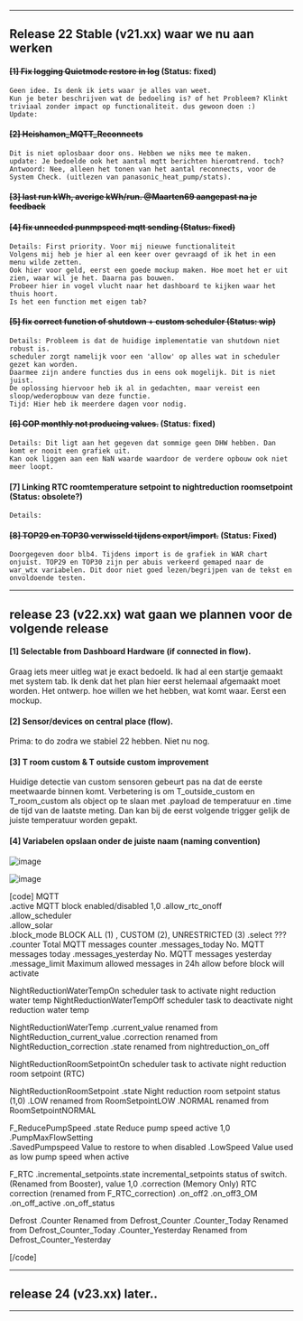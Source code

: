 -----------------------------------------------------------------------------------------------------------------------
Release 22 Stable (v21.xx) waar we nu aan werken
-----------------------------------------------------------------------------------------------------------------------

#### ~~[1] Fix logging Quietmode restore in log~~ (Status: fixed)
```
Geen idee. Is denk ik iets waar je alles van weet. 
Kun je beter beschrijven wat de bedoeling is? of het Probleem? Klinkt triviaal zonder impact op functionaliteit. dus gewoon doen :)
Update: 
```

#### ~~[2] Heishamon_MQTT_Reconnects~~
```
Dit is niet oplosbaar door ons. Hebben we niks mee te maken.
update: Je bedoelde ook het aantal mqtt berichten hieromtrend. toch?
Antwoord: Nee, alleen het tonen van het aantal reconnects, voor de System Check. (uitlezen van panasonic_heat_pump/stats).
```

#### ~~[3] last run kWh, averige kWh/run. @Maarten69 aangepast na je feedback~~

#### ~~[4] fix unneeded punmpspeed mqtt sending (Status: fixed)~~
```
Details: First priority. Voor mij nieuwe functionaliteit
Volgens mij heb je hier al een keer over gevraagd of ik het in een menu wilde zetten.
Ook hier voor geld, eerst een goede mockup maken. Hoe moet het er uit zien, waar wil je het. Daarna pas bouwen.
Probeer hier in vogel vlucht naar het dashboard te kijken waar het thuis hoort.
Is het een function met eigen tab?
```

#### ~~[5] fix correct function of shutdown + custom scheduler (Status: wip)~~
```
Details: Probleem is dat de huidige implementatie van shutdown niet robust is.
scheduler zorgt namelijk voor een 'allow' op alles wat in scheduler gezet kan worden. 
Daarmee zijn andere functies dus in eens ook mogelijk. Dit is niet juist. 
De oplossing hiervoor heb ik al in gedachten, maar vereist een sloop/wederopbouw van deze functie.
Tijd: Hier heb ik meerdere dagen voor nodig.
```

#### ~~[6] COP monthly not producing values.~~ (Status: fixed)
```
Details: Dit ligt aan het gegeven dat sommige geen DHW hebben. Dan komt er nooit een grafiek uit.
Kan ook liggen aan een NaN waarde waardoor de verdere opbouw ook niet meer loopt.
```

#### [7] Linking RTC roomtemperature setpoint to nightreduction roomsetpoint (Status: obsolete?)
```
Details:
```

#### ~~[8] TOP29 en TOP30 verwisseld tijdens export/import.~~ (Status: Fixed)
```
Doorgegeven door blb4. Tijdens import is de grafiek in WAR chart onjuist. TOP29 en TOP30 zijn per abuis verkeerd gemaped naar de war_wtx variabelen. Dit door niet goed lezen/begrijpen van de tekst en onvoldoende testen.
```

-----------------------------------------------------------------------------------------------------------------------
release 23 (v22.xx) wat gaan we plannen voor de volgende release
-----------------------------------------------------------------------------------------------------------------------
#### [1] Selectable from Dashboard Hardware (if connected in flow).
Graag iets meer uitleg wat je exact bedoeld.
Ik had al een startje gemaakt met system tab.
Ik denk dat het plan hier eerst helemaal afgemaakt moet worden. Het ontwerp. hoe willen we het hebben, wat komt waar. Eerst een mockup.

#### [2] Sensor/devices on central place (flow).
Prima: to do zodra we stabiel 22 hebben. Niet nu nog.

#### [3] T room custom & T outside custom improvement
Huidige detectie van custom sensoren gebeurt pas na dat de eerste meetwaarde binnen komt. 
Verbetering is om T_outside_custom en T_room_custom als object op te slaan met .payload de temperatuur en .time de tijd van de laatste meting.
Dan kan bij de eerst volgende trigger gelijk de juiste temperatuur worden gepakt. 

#### [4] Variabelen opslaan onder de juiste naam (naming convention)
![image](https://user-images.githubusercontent.com/3155621/210887553-2f58c9a3-a5d9-44e1-a343-75019a14db8f.png)

![image](https://user-images.githubusercontent.com/3155621/210887657-1b649e7a-603c-485b-bec2-07a828eabd9f.png)

[code]
MQTT	
	.active									MQTT block enabled/disabled 1,0
	.allow_rtc_onoff			
	.allow_scheduler			
	.allow_solar				
	.block_mode								BLOCK ALL (1) , CUSTOM (2), UNRESTRICTED (3)
	.select									???
	.counter				    			Total MQTT messages counter
	.messages_today			    			No. MQTT messages today
	.messages_yesterday		    			No. MQTT messages yesterday
	.message_limit			    			Maximum allowed messages in 24h allow before block will activate


NightReductionWaterTempOn 		    		scheduler task to activate night reduction water temp
NightReductionWaterTempOff		    		scheduler task to deactivate night reduction water temp

NightReductionWaterTemp
	.current_value							renamed from NightReduction_current_value
	.correction								renamed from NightReduction_correction
	.state									renamed from nightreduction_on_off

NightReductionRoomSetpointOn				scheduler task to activate night reduction room setpoint (RTC)

NightReductionRoomSetpoint
	.state 									Night reduction room setpoint status (1,0)
	.LOW									renamed from RoomSetpointLOW
	.NORMAL									renamed from RoomSetpointNORMAL

F_ReducePumpSpeed
	.state									Reduce pump speed active 1,0
	.PumpMaxFlowSetting						
	.SavedPumpspeed							Value to restore to when disabled
	.LowSpeed								Value used as low pump speed when active

F_RTC
	.incremental_setpoints.state			incremental_setpoints status of switch. (Renamed from Booster), value 1,0
	.correction	(Memory Only)				RTC correction (renamed from F_RTC_correction)
	.on_off2
	.on_off3_OM
	.on_off_active
	.on_off_status

Defrost
	.Counter								Renamed from Defrost_Counter
	.Counter_Today							Renamed from Defrost_Counter_Today
	.Counter_Yesterday						Renamed from Defrost_Counter_Yesterday

[/code]

-----------------------------------------------------------------------------------------------------------------------
release 24 (v23.xx) later..
-----------------------------------------------------------------------------------------------------------------------
-----------------------------------------------------------------------------------------------------------------------



